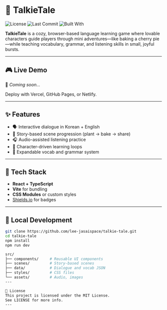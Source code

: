 # 🍒 TalkieTale

![License](https://img.shields.io/github/license/lee-jasaispace/talkie-tale)
![Last Commit](https://img.shields.io/github/last-commit/lee-jasaispace/talkie-tale)
![Built With](https://img.shields.io/badge/Built_with-React_TypeScript-blue)

**TalkieTale** is a cozy, browser-based language learning game where lovable characters guide players through mini adventures—like baking a cherry pie—while teaching vocabulary, grammar, and listening skills in small, joyful bursts.

---

## 🎮 Live Demo

🔗 *Coming soon...*

Deploy with Vercel, GitHub Pages, or Netlify.

---

## ✨ Features

- 🗣️ Interactive dialogue in Korean + English
- 🌱 Story-based scene progression (plant → bake → share)
- 🎧 Audio-assisted listening practice
- 🍰 Character-driven learning loops
- 🧠 Expandable vocab and grammar system

---

## 🧰 Tech Stack

- **React + TypeScript**
- **Vite** for bundling
- **CSS Modules** or custom styles
- [Shields.io](https://shields.io/) for badges

---

## 🚀 Local Development

```bash
git clone https://github.com/lee-jasaispace/talkie-tale.git
cd talkie-tale
npm install
npm run dev

src/
├── components/     # Reusable UI components
├── scenes/         # Story-based scenes
├── data/           # Dialogue and vocab JSON
├── styles/         # CSS files
└── assets/         # Audio, images
---

📜 License
This project is licensed under the MIT License.
See LICENSE for more info.
---
